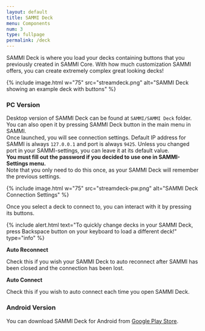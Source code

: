 ```yaml
---
layout: default
title: SAMMI Deck
menu: Components
num: 3
type: fullpage
permalink: /deck
---
```

SAMMI Deck is where you load your decks containing buttons that you previously created in SAMMI Core. With how much customization SAMMI offers, you can create extremely complex great looking decks!  

{% include image.html w="75" src="streamdeck.png" alt="SAMMI Deck showing an example deck with buttons" %}

### PC Version
Desktop version of SAMMI Deck can be found at `SAMMI/SAMMI Deck` folder. You can also open it by pressing SAMMI Deck button in the main menu in SAMMI.\
Once launched, you will see connection settings. Default IP address for SAMMI is always `127.0.0.1` and port is always `9425`. Unless you changed port in your SAMMI-settings, you can leave it at its default value.\
**You must fill out the password if you decided to use one in SAMMI-Settings menu.**\
Note that you only need to do this once, as your SAMMI Deck will remember the previous settings.

{% include image.html w="75" src="streamdeck-pw.png" alt="SAMMI Deck Connection Settings" %}

Once you select a deck to connect to, you can interact with it by pressing its buttons.

{% include alert.html text="To quickly change decks in your SAMMI Deck, press Backspace button on your keyboard to load a different deck!" type="info" %} 

**Auto Reconnect**  

Check this if you wish your SAMMI Deck to auto reconnect after SAMMI has been closed and the connection has been lost. 

**Auto Connect**  

Check this if you wish to auto connect each time you open SAMMI Deck.

### Android Version
You can download SAMMI Deck for Android from [Google Play Store](https://play.google.com/store/apps/details?id=lioranboard.ca.lioranboard.streamdeck).



